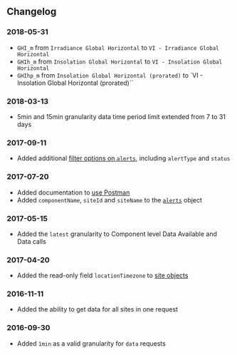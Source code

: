 ## Changelog

### 2018-05-31

- `GHI_m` from `Irradiance Global Horizontal` to `VI - Irradiance Global Horizontal`
- `GHIh_m` from `Insolation Global Horizontal` to `VI - Insolation Global Horizontal`
- `GHIhp_m` from `Insolation Global Horizontal (prorated)` to `VI - Insolation Global Horizontal (prorated)``

### 2018-03-13

- 5min and 15min granularity data time period limit extended from 7 to 31 days

### 2017-09-11

- Added additional [filter options on `alerts`](#filters), including `alertType` and `status`

### 2017-07-20

- Added documentation to [use Postman](#postman)
- Added `componentName`, `siteId` and `siteName` to the [`alerts`](#alerts) object

### 2017-05-15

- Added the `latest` granularity to Component level Data Available and Data calls

### 2017-04-20

- Added the read-only field `locationTimezone` to [site objects](#sites)

### 2016-11-11

- Added the ability to get data for all sites in one request

### 2016-09-30

- Added `1min` as a valid granularity for `data` requests